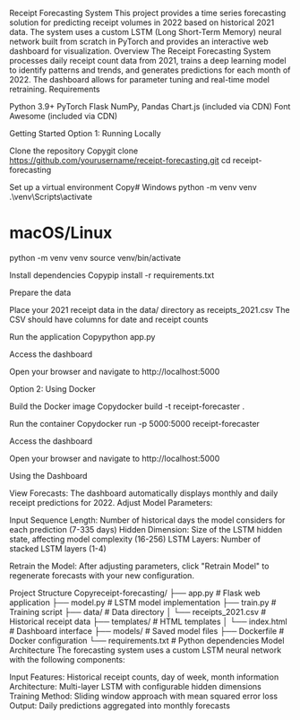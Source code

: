 Receipt Forecasting System
This project provides a time series forecasting solution for predicting receipt volumes in 2022 based on historical 2021 data. The system uses a custom LSTM (Long Short-Term Memory) neural network built from scratch in PyTorch and provides an interactive web dashboard for visualization.
Overview
The Receipt Forecasting System processes daily receipt count data from 2021, trains a deep learning model to identify patterns and trends, and generates predictions for each month of 2022. The dashboard allows for parameter tuning and real-time model retraining.
Requirements

Python 3.9+
PyTorch
Flask
NumPy, Pandas
Chart.js (included via CDN)
Font Awesome (included via CDN)

Getting Started
Option 1: Running Locally

Clone the repository
Copygit clone https://github.com/yourusername/receipt-forecasting.git
cd receipt-forecasting

Set up a virtual environment
Copy# Windows
python -m venv venv
.\venv\Scripts\activate

# macOS/Linux
python -m venv venv
source venv/bin/activate

Install dependencies
Copypip install -r requirements.txt

Prepare the data

Place your 2021 receipt data in the data/ directory as receipts_2021.csv
The CSV should have columns for date and receipt counts


Run the application
Copypython app.py

Access the dashboard

Open your browser and navigate to http://localhost:5000



Option 2: Using Docker

Build the Docker image
Copydocker build -t receipt-forecaster .

Run the container
Copydocker run -p 5000:5000 receipt-forecaster

Access the dashboard

Open your browser and navigate to http://localhost:5000



Using the Dashboard

View Forecasts: The dashboard automatically displays monthly and daily receipt predictions for 2022.
Adjust Model Parameters:

Input Sequence Length: Number of historical days the model considers for each prediction (7-335 days)
Hidden Dimension: Size of the LSTM hidden state, affecting model complexity (16-256)
LSTM Layers: Number of stacked LSTM layers (1-4)


Retrain the Model: After adjusting parameters, click "Retrain Model" to regenerate forecasts with your new configuration.

Project Structure
Copyreceipt-forecasting/
├── app.py              # Flask web application
├── model.py            # LSTM model implementation
├── train.py            # Training script
├── data/               # Data directory
│   └── receipts_2021.csv  # Historical receipt data
├── templates/          # HTML templates
│   └── index.html      # Dashboard interface
├── models/             # Saved model files
├── Dockerfile          # Docker configuration
└── requirements.txt    # Python dependencies
Model Architecture
The forecasting system uses a custom LSTM neural network with the following components:

Input Features: Historical receipt counts, day of week, month information
Architecture: Multi-layer LSTM with configurable hidden dimensions
Training Method: Sliding window approach with mean squared error loss
Output: Daily predictions aggregated into monthly forecasts
